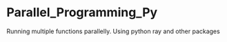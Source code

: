 # Parallel_Programming_Py
Running multiple functions parallelly. Using python ray and other packages
